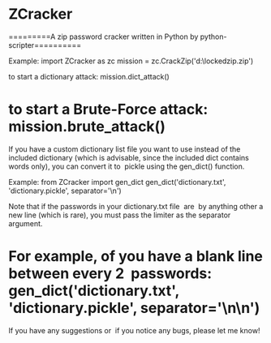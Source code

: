 # ZCracker

=========A zip password cracker written in Python by python-scripter==========

Example:
import ZCracker as zc
mission = zc.CrackZip('d:\lockedzip.zip')

to start a dictionary attack:
mission.dict_attack()

to start a Brute-Force attack:
mission.brute_attack()
===============================================================

If you have a custom dictionary list file you want to use instead of the included dictionary (which is advisable, since the included dict  contains words only), you can convert it to  pickle using the  gen_dict() function.

Example:
from ZCracker import gen_dict
gen_dict('dictionary.txt', 'dictionary.pickle', separator='\n')

Note that if the passwords in your dictionary.txt file  are  by anything other  a new line (which is rare), you must pass the limiter as the separator argument.

For example, of  you have a blank line between every 2  passwords:
gen_dict('dictionary.txt', 'dictionary.pickle', separator='\n\n')
=============================================================

If you have any suggestions or  if you notice any bugs, please let me know!
